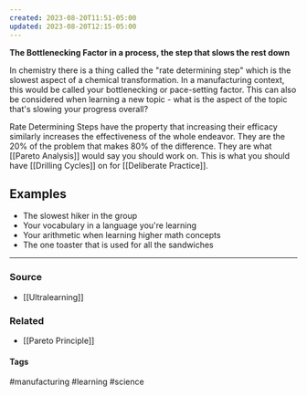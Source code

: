 ```yaml
---
created: 2023-08-20T11:51-05:00
updated: 2023-08-20T12:15-05:00
---
```

**The Bottlenecking Factor in a process, the step that slows the rest down**

In chemistry there is a thing called the "rate determining step" which is the slowest aspect of a chemical transformation. In a manufacturing context, this would be called your bottlenecking or pace-setting factor. This can also be considered when learning a new topic - what is the aspect of the topic that's slowing your progress overall?

Rate Determining Steps have the property that increasing their efficacy similarly increases the effectiveness of the whole endeavor. They are the 20% of the problem that makes 80% of the difference. They are what [[Pareto Analysis]] would say you should work on. This is what you should have [[Drilling Cycles]] on for [[Deliberate Practice]].

## Examples
- The slowest hiker in the group
- Your vocabulary in a language you're learning
- Your arithmetic when learning higher math concepts
- The one toaster that is used for all the sandwiches

---
### Source
- [[Ultralearning]]

### Related
- [[Pareto Principle]]

#### Tags
#manufacturing #learning #science 